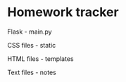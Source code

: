 # Homework tracker

Flask - main.py

CSS files - static

HTML files - templates

Text files - notes
